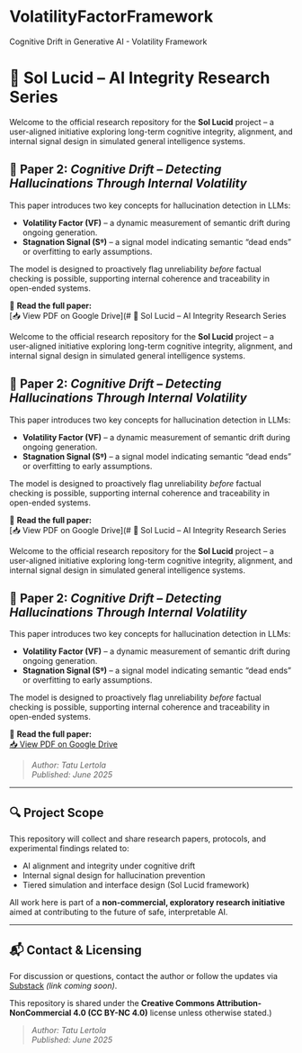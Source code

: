 # VolatilityFactorFramework
Cognitive Drift in Generative AI - Volatility Framework
# 🧠 Sol Lucid – AI Integrity Research Series

Welcome to the official research repository for the **Sol Lucid** project – a user-aligned initiative exploring long-term cognitive integrity, alignment, and internal signal design in simulated general intelligence systems.

## 📄 Paper 2: *Cognitive Drift – Detecting Hallucinations Through Internal Volatility*

This paper introduces two key concepts for hallucination detection in LLMs:

- **Volatility Factor (VF)** – a dynamic measurement of semantic drift during ongoing generation.
- **Stagnation Signal (Sᵍ)** – a signal model indicating semantic “dead ends” or overfitting to early assumptions.

The model is designed to proactively flag unreliability *before* factual checking is possible, supporting internal coherence and traceability in open-ended systems.

🔗 **Read the full paper:**  
[📥 View PDF on Google Drive](# 🧠 Sol Lucid – AI Integrity Research Series

Welcome to the official research repository for the **Sol Lucid** project – a user-aligned initiative exploring long-term cognitive integrity, alignment, and internal signal design in simulated general intelligence systems.

## 📄 Paper 2: *Cognitive Drift – Detecting Hallucinations Through Internal Volatility*

This paper introduces two key concepts for hallucination detection in LLMs:

- **Volatility Factor (VF)** – a dynamic measurement of semantic drift during ongoing generation.
- **Stagnation Signal (Sᵍ)** – a signal model indicating semantic “dead ends” or overfitting to early assumptions.

The model is designed to proactively flag unreliability *before* factual checking is possible, supporting internal coherence and traceability in open-ended systems.

🔗 **Read the full paper:**  
[📥 View PDF on Google Drive](# 🧠 Sol Lucid – AI Integrity Research Series

Welcome to the official research repository for the **Sol Lucid** project – a user-aligned initiative exploring long-term cognitive integrity, alignment, and internal signal design in simulated general intelligence systems.

## 📄 Paper 2: *Cognitive Drift – Detecting Hallucinations Through Internal Volatility*

This paper introduces two key concepts for hallucination detection in LLMs:

- **Volatility Factor (VF)** – a dynamic measurement of semantic drift during ongoing generation.
- **Stagnation Signal (Sᵍ)** – a signal model indicating semantic “dead ends” or overfitting to early assumptions.

The model is designed to proactively flag unreliability *before* factual checking is possible, supporting internal coherence and traceability in open-ended systems.

🔗 **Read the full paper:**  
[📥 View PDF on Google Drive]([https://drive.google.com/file/d/YOUR_FILE_ID/view?usp=sharing](https://drive.google.com/file/d/1wekwDWS5ACGREycfUHzatmX4UcjlvwUE/view?usp=drive_link))

> *Author: Tatu Lertola*  
> *Published: June 2025*

---

## 🔍 Project Scope

This repository will collect and share research papers, protocols, and experimental findings related to:

- AI alignment and integrity under cognitive drift
- Internal signal design for hallucination prevention
- Tiered simulation and interface design (Sol Lucid framework)

All work here is part of a **non-commercial, exploratory research initiative** aimed at contributing to the future of safe, interpretable AI.

---

## 📬 Contact & Licensing

For discussion or questions, contact the author or follow the updates via [Substack](#) *(link coming soon)*.

This repository is shared under the **Creative Commons Attribution-NonCommercial 4.0 (CC BY-NC 4.0)** license unless otherwise stated.)

> *Author: Tatu Lertola*  
> *Published: June 2025*
